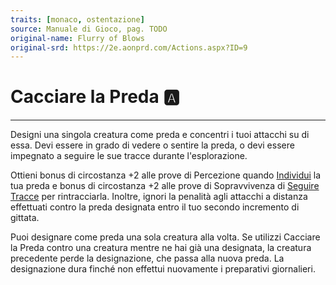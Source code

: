 ```yaml
---
traits: [monaco, ostentazione]
source: Manuale di Gioco, pag. TODO
original-name: Flurry of Blows
original-srd: https://2e.aonprd.com/Actions.aspx?ID=9
---
```


# Cacciare la Preda :a:

---

Designi una singola creatura come preda e concentri i tuoi attacchi su di essa.
Devi essere in grado di vedere o sentire la preda, o devi essere impegnato a
seguire le sue tracce durante l'esplorazione.

Ottieni bonus di circostanza +2 alle prove di Percezione quando
[Individui](/azioni/individuare) la tua preda e bonus di circostanza +2 alle
prove di Sopravvivenza di [Seguire Tracce](/azioni/seguire-le-tracce) per
rintracciarla. Inoltre, ignori la penalità agli attacchi a distanza effettuati
contro la preda designata entro il tuo secondo incremento di gittata.

Puoi designare come preda una sola creatura alla volta. Se utilizzi Cacciare la
Preda contro una creatura mentre ne hai già una designata, la creatura
precedente perde la designazione, che passa alla nuova preda. La designazione
dura finché non effettui nuovamente i preparativi giornalieri.
